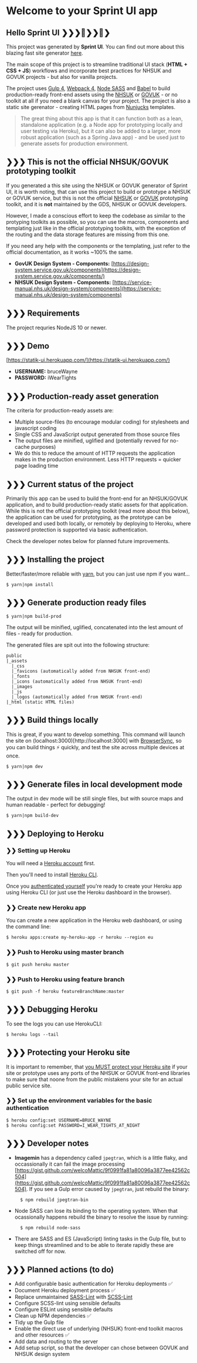 # Welcome to your Sprint UI app

## Hello Sprint UI ❯❯❯👟❯❯👟❯

This project was generated by **Sprint UI**. You can find out more about this blazing fast site generator [here](https://www.npmjs.com/package/sprint-ui).

The main scope of this project is to streamline traditional UI stack (**HTML + CSS + JS**) workflows and incorporate best practices for NHSUK and GOVUK projects - but also for vanilla projects.

The project uses [Gulp 4](https://gulpjs.com/), [Webpack 4](https://webpack.js.org/), [Node SASS](https://github.com/sass/node-sass) and [Babel](https://babeljs.io/docs/en/) to build production-ready front-end assets using the [NHSUK](https://github.com/nhsuk/nhsuk-frontend) or [GOVUK](https://github.com/alphagov/govuk-frontend)  - or no toolkit at all if you need a blank canvas for your project. The project is also a static site gerenator - creating HTML pages from [Nunjucks](https://mozilla.github.io/nunjucks/templating.html) templates.

> The great thing about this app is that it can function both as a lean, standalone application (e.g. a Node app for prototyping locally and user testing via Heroku), but it can also be added to a larger, more robust application (such as a Spring Java app) - and be used just to generate assets for production environment.

## ❯❯❯ This is not the official NHSUK/GOVUK prototyping toolkit
If you generated a this site using the NHSUK or GOVUK generator of Sprint UI, it is worth noting, that can use this project to build or prototype a NHSUK or GOVUK service, but this is not the official [NHSUK](https://nhsuk-prototype-kit.azurewebsites.net/docs) or [GOVUK](https://govuk-prototype-kit.herokuapp.com/docs) prototyping toolkit, and it is <b>not</b> maintained by the GDS, NHSUK or GOVUK developers.

However, I made a conscious effort to keep the codebase as similar to the protyping toolkits as possible, so you can use the macros, components and templating just like in the official prototyping toolkits, with the exception of the routing and the data storage features are missing from this one.

If you need any help with the components or the templating, just refer to the official documentation, as it works ~100% the same.

- **GovUK Design System - Components:** [https://design-system.service.gov.uk/components](https://design-system.service.gov.uk/components/)
- **NHSUK Design System - Components:** [https://service-manual.nhs.uk/design-system/components](https://service-manual.nhs.uk/design-system/components)

## ❯❯❯ Requirements

The project requries NodeJS 10 or newer.

## ❯❯❯ Demo 

[https://statik-ui.herokuapp.com/](https://statik-ui.herokuapp.com/)

- **USERNAME:** bruceWayne
- **PASSWORD:** iWearTights

## ❯❯❯ Production-ready asset generation

The criteria for production-ready assets are:
- Multiple source-files (to encourage modular coding) for stylesheets and javascript coding
- Single CSS and JavaScript output generated from those source files
- The output files are minified, uglified and (potentially revved for no-cache purposes)
- We do this to reduce the amount of HTTP requests the application makes in the production environment. Less HTTP requests = quicker page loading time

## ❯❯❯ Current status of the project

Primarily this app can be used to build the front-end for an NHSUK/GOVUK application, and to build production-ready static assets for that application. While this is not the official prototyping toolkit (read more about this below), the application can be used for prototyping, as the prototype can be developed and used both locally, or remotely by deploying to Heroku, where password protection is supported via basic authentication. 

Check the developer notes below for planned future improvements.

## ❯❯❯ Installing the project

Better/faster/more reliable with [yarn](https://yarnpkg.com), but you can just use npm if you want...

	$ yarn|npm install
	
## ❯❯❯ Generate production ready files

	$ yarn|npm build-prod
	
The output will be minified, uglified, concatenated into the lest amount of files - ready for production.
	
The generated files are spit out into the following structure:

	public
	|_assets
	  |_css
	  |_favicons (automatically added from NHSUK front-end)
	  |_fonts
	  |_icons (automatically added from NHSUK front-end)
	  |_images
	  |_js
	  |_logos (automatically added from NHSUK front-end)
  	|_html (static HTML files)

## ❯❯❯ Build things locally

This is great, if you want to develop something. This command will launch the site on (localhost:3000)[http://localhost:3000] with [BrowserSync](https://www.browsersync.io/docs), so you can build things ⚡ quickly, and test the site across multiple devices at once.

	$ yarn|npm dev
	
## ❯❯❯ Generate files in local development mode

The output in dev mode will be still single files, but with source maps and human readable - perfect for debugging!

	$ yarn|npm build-dev
	
## ❯❯❯ Deploying to Heroku

### ❯❯ Setting up Heroku

You will need a [Heroku account](https://www.heroku.com/) first.

Then you'll need to install [Heroku CLI](https://devcenter.heroku.com/articles/heroku-cli#download-and-install).

Once you [authenticated yourself](https://devcenter.heroku.com/articles/authentication) you're ready to create your Heroku app using Heroku CLI (or just use the Heroku dashboard in the browser).

### ❯❯ Create new Heroku app

You can create a new application in the Heroku web dashboard, or using the command line:

	$ heroku apps:create my-heroku-app -r heroku --region eu

### ❯❯ Push to Heroku using master branch

	$ git push heroku master

### ❯❯ Push to Heroku using feature branch

	$ git push -f heroku featureBranchName:master
	
## ❯❯❯ Debugging Heroku

To see the logs you can use HerokuCLI:

	$ heroku logs --tail
	
	
## ❯❯❯ Protecting your Heroku site

It is important to remember, that [you MUST protect your Heroku site](https://govuk-prototype-kit.herokuapp.com/docs/publishing-on-heroku#6-set-a-username-and-password) if your site or prototype uses any ports of the NHSUK or GOVUK front-end libraries to make sure that noone from the public mistakens your site for an actual public service site.

### ❯❯ Set up the environment variables for the basic authentication

	$ heroku config:set USERNAME=BRUCE_WAYNE
	$ heroku config:set PASSWORD=I_WEAR_TIGHTS_AT_NIGHT
	

## ❯❯❯ Developer notes
- **Imagemin** has a dependency called `jpegtran`, which is a little flaky, and occassionally it can fail the image processing [https://gist.github.com/welcoMattic/9f0991fa81a80096a3877ee42562c504](https://gist.github.com/welcoMattic/9f0991fa81a80096a3877ee42562c504).
If you see a Gulp error caused by `jpegtran`, just rebuild the binary:

		$ npm rebuild jpegtran-bin
		
- Node SASS can lose its binding to the operating system. When that ocassionally happens rebuild the binary to resolve the issue by running:

		$ npm rebuild node-sass
		
- There are SASS and ES (JavaScript) linting tasks in the Gulp file, but to keep things streamlined and to be able to iterate rapidly these are switched off for now.


## ❯❯❯ Planned actions (to do)

- Add configurable basic authentication for Heroku deployments ✅
- Document Heroku deployment process ✅
- Replace unmaintained [SASS-Lint](https://github.com/sasstools/sass-lint) with [SCSS-Lint](https://github.com/sds/scss-lint)
- Configure SCSS-lint using sensible defaults
- Configure ESLint using sensible defaults
- Clean up NPM dependencies ✅
- Tidy up the Gulp file
- Enable the direct use of underlying (NHSUK) front-end toolkit macros and other resources ✅
- Add data and routing to the server
- Add setup script, so that the developer can chose between GOVUK and NHSUK design system